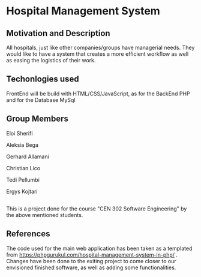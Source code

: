 # Hospital Management System

## Motivation and Description
All hospitals, just like other companies/groups have managerial needs. They would like to have a system  that creates a more efficient workflow as well as easing  the logistics of their work.
 

## Techonlogies used
FrontEnd will be build with HTML/CSS/JavaScript, as for the BackEnd PHP and for the Database MySql

## Group Members

Eloi Sherifi

Aleksia Bega

Gerhard Allamani

Christian Lico

Tedi Pellumbi

Ergys Kojtari
## 
This is a project done for the course "CEN 302 Software Engineering" by the above mentioned students.


## References
The code used for the main web application has been taken as a templated from https://phpgurukul.com/hospital-management-system-in-php/ . Changes have been done to the exiting project to come closer to our envisioned finished software, as well as adding some functionalities.
